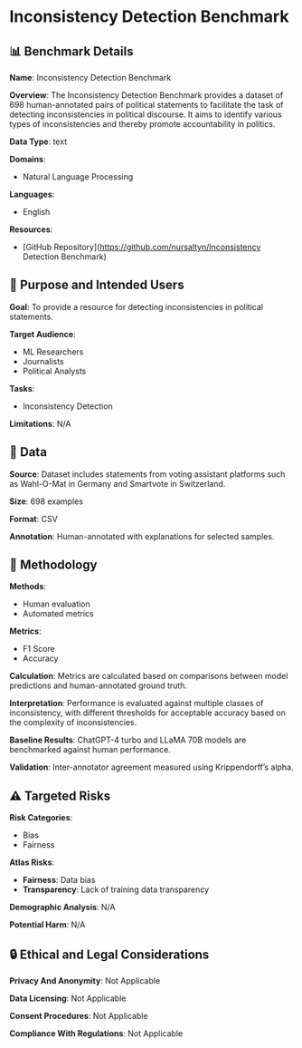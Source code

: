 # Inconsistency Detection Benchmark

## 📊 Benchmark Details

**Name**: Inconsistency Detection Benchmark

**Overview**: The Inconsistency Detection Benchmark provides a dataset of 698 human-annotated pairs of political statements to facilitate the task of detecting inconsistencies in political discourse. It aims to identify various types of inconsistencies and thereby promote accountability in politics.

**Data Type**: text

**Domains**:
- Natural Language Processing

**Languages**:
- English

**Resources**:
- [GitHub Repository](https://github.com/nursaltyn/Inconsistency Detection Benchmark)

## 🎯 Purpose and Intended Users

**Goal**: To provide a resource for detecting inconsistencies in political statements.

**Target Audience**:
- ML Researchers
- Journalists
- Political Analysts

**Tasks**:
- Inconsistency Detection

**Limitations**: N/A

## 💾 Data

**Source**: Dataset includes statements from voting assistant platforms such as Wahl-O-Mat in Germany and Smartvote in Switzerland.

**Size**: 698 examples

**Format**: CSV

**Annotation**: Human-annotated with explanations for selected samples.

## 🔬 Methodology

**Methods**:
- Human evaluation
- Automated metrics

**Metrics**:
- F1 Score
- Accuracy

**Calculation**: Metrics are calculated based on comparisons between model predictions and human-annotated ground truth.

**Interpretation**: Performance is evaluated against multiple classes of inconsistency, with different thresholds for acceptable accuracy based on the complexity of inconsistencies.

**Baseline Results**: ChatGPT-4 turbo and LLaMA 70B models are benchmarked against human performance.

**Validation**: Inter-annotator agreement measured using Krippendorff’s alpha.

## ⚠️ Targeted Risks

**Risk Categories**:
- Bias
- Fairness

**Atlas Risks**:
- **Fairness**: Data bias
- **Transparency**: Lack of training data transparency

**Demographic Analysis**: N/A

**Potential Harm**: N/A

## 🔒 Ethical and Legal Considerations

**Privacy And Anonymity**: Not Applicable

**Data Licensing**: Not Applicable

**Consent Procedures**: Not Applicable

**Compliance With Regulations**: Not Applicable
